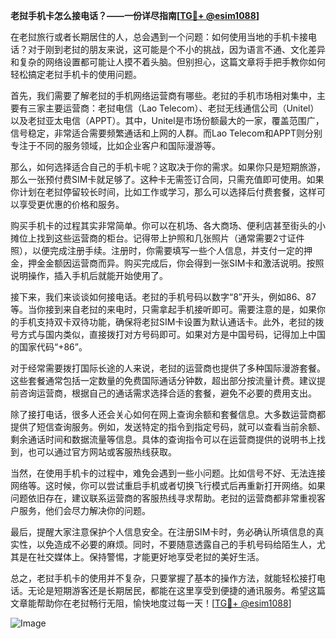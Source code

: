 **老挝手机卡怎么接电话？——一份详尽指南[[TG💪+ @esim1088](https://t.me/s/esim1088)]**

在老挝旅行或者长期居住的人，总会遇到一个问题：如何使用当地的手机卡接电话？对于刚到老挝的朋友来说，这可能是个不小的挑战，因为语言不通、文化差异和复杂的网络设置都可能让人摸不着头脑。但别担心，这篇文章将手把手教你如何轻松搞定老挝手机卡的使用问题。

首先，我们需要了解老挝的手机网络运营商有哪些。老挝的手机市场相对集中，主要有三家主要运营商：老挝电信（Lao Telecom）、老挝无线通信公司（Unitel）以及老挝亚太电信（APPT）。其中，Unitel是市场份额最大的一家，覆盖范围广，信号稳定，非常适合需要频繁通话和上网的人群。而Lao Telecom和APPT则分别专注于不同的服务领域，比如企业客户和国际漫游等。

那么，如何选择适合自己的手机卡呢？这取决于你的需求。如果你只是短期旅游，那么一张预付费SIM卡就足够了。这种卡无需签订合同，只需充值即可使用。如果你计划在老挝停留较长时间，比如工作或学习，那么可以选择后付费套餐，这样可以享受更优惠的价格和服务。

购买手机卡的过程其实非常简单。你可以在机场、各大商场、便利店甚至街头的小摊位上找到这些运营商的柜台。记得带上护照和几张照片（通常需要2寸证件照），以便完成注册手续。注册时，你需要填写一些个人信息，并支付一定的押金，押金金额因运营商而异。购买完成后，你会得到一张SIM卡和激活说明。按照说明操作，插入手机后就能开始使用了。

接下来，我们来谈谈如何接电话。老挝的手机号码以数字“8”开头，例如86、87等。当你接到来自老挝的来电时，只需拿起手机接听即可。需要注意的是，如果你的手机支持双卡双待功能，确保将老挝SIM卡设置为默认通话卡。此外，老挝的拨号方式与国内类似，直接拨打对方号码即可。如果对方是中国号码，记得加上中国的国家代码“+86”。

对于经常需要拨打国际长途的人来说，老挝的运营商也提供了多种国际漫游套餐。这些套餐通常包括一定数量的免费国际通话分钟数，超出部分按流量计费。建议提前咨询运营商，根据自己的通话需求选择合适的套餐，避免不必要的费用支出。

除了接打电话，很多人还会关心如何在网上查询余额和套餐信息。大多数运营商都提供了短信查询服务。例如，发送特定的指令到指定号码，就可以查看当前余额、剩余通话时间和数据流量等信息。具体的查询指令可以在运营商提供的说明书上找到，也可以通过官方网站或客服热线获取。

当然，在使用手机卡的过程中，难免会遇到一些小问题。比如信号不好、无法连接网络等。这时候，你可以尝试重启手机或者切换飞行模式后再重新打开网络。如果问题依旧存在，建议联系运营商的客服热线寻求帮助。老挝的运营商都非常重视客户服务，他们会尽力解决你的问题。

最后，提醒大家注意保护个人信息安全。在注册SIM卡时，务必确认所填信息的真实性，以免造成不必要的麻烦。同时，不要随意透露自己的手机号码给陌生人，尤其是在社交媒体上。保持警惕，才能更好地享受老挝的美好生活。

总之，老挝手机卡的使用并不复杂，只要掌握了基本的操作方法，就能轻松接打电话。无论是短期游客还是长期居民，都能在这里享受到便捷的通讯服务。希望这篇文章能帮助你在老挝畅行无阻，愉快地度过每一天！[[TG💪+ @esim1088](https://t.me/s/esim1088)] 

![Image](https://i.postimg.cc/4NQfJmqS/Snipaste-2025-05-13-00-14-12.png)